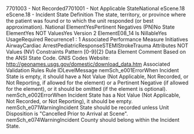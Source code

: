 

7701003 - Not Recorded7701001 - Not Applicable
StateNational
eScene.18
eScene.18 - Incident State
Definition
The state, territory, or province where the patient was found or to which the unit responded (or best
approximation).
National ElementYesPertinent Negatives (PN)No
State ElementYes
NOT ValuesYes
Version 2 ElementE08_14
Is NillableYes
UsageRequired
Recurrence1 : 1
Associated Performance Measure Initiatives
AirwayCardiac ArrestPediatricResponseSTEMIStrokeTrauma
Attributes
NOT Values (NV)
Constraints
Pattern
[0-9]{2}
Data Element Comment
Based on the ANSI State Code.
GNIS Codes Website: http://geonames.usgs.gov/domestic/download_data.htm
Associated Validation Rules
Rule IDLevelMessage
nemSch_e001ErrorWhen Incident State is empty, it should have a Not Value (Not Applicable, Not Recorded, or Not
Reporting, if allowed for the element) or a Pertinent Negative (if allowed for the element), or it
should be omitted (if the element is optional).
nemSch_e002ErrorWhen Incident State has a Not Value (Not Applicable, Not Recorded, or Not Reporting), it should
be empty.
nemSch_e071WarningIncident State should be recorded unless Unit Disposition is "Cancelled Prior to Arrival at Scene".
nemSch_e074WarningIncident County should belong within the Incident State.